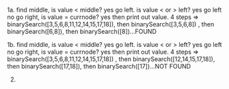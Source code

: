 1a. find middle, 
  is value < middle? yes go left. 
  is value < or > left? yes go left no go right, 
  is value = currnode? yes then print out value.
  4 steps => binarySearch([3,5,6,8,11,12,14,15,17,18]), then binarySearch([3,5,6,8]) , then binarySearch([6,8]), then binarySearch([8])...FOUND

1b. find middle, 
  is value < middle? yes go left. 
  is value < or > left? yes go left no go right, 
  is value = currnode? yes then print out value.
  4 steps => binarySearch([3,5,6,8,11,12,14,15,17,18]) , then binarySearch([12,14,15,17,18]), then binarySearch([17,18]), then binarySearch([17])...NOT FOUND

2. 
